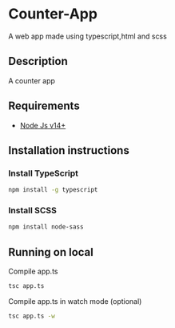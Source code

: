 # Counter-App
A web app made using typescript,html and scss

## Description
A counter app 

## Requirements
* [Node Js v14+](https://nodejs.org/en/download)

## Installation instructions
### Install TypeScript
```bash
npm install -g typescript

```

### Install SCSS
```bash
npm install node-sass
```

## Running on local

Compile app.ts
```bash
tsc app.ts

```


Compile app.ts in watch mode (optional)
```bash
tsc app.ts -w

```
